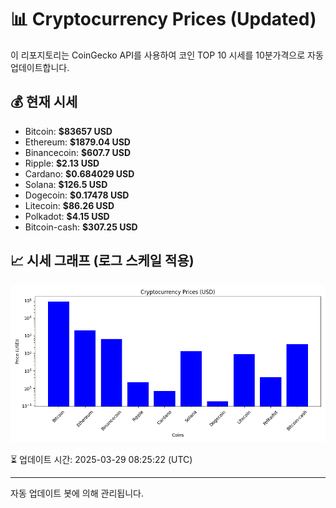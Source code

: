 
# 📊 Cryptocurrency Prices (Updated)

이 리포지토리는 CoinGecko API를 사용하여 코인 TOP 10 시세를 10분가격으로 자동 업데이트합니다.

## 💰 현재 시세
- Bitcoin: **$83657 USD**
- Ethereum: **$1879.04 USD**
- Binancecoin: **$607.7 USD**
- Ripple: **$2.13 USD**
- Cardano: **$0.684029 USD**
- Solana: **$126.5 USD**
- Dogecoin: **$0.17478 USD**
- Litecoin: **$86.26 USD**
- Polkadot: **$4.15 USD**
- Bitcoin-cash: **$307.25 USD**

## 📈 시세 그래프 (로그 스케일 적용)
![Crypto Prices](crypto_prices.png)

⏳ 업데이트 시간: 2025-03-29 08:25:22 (UTC)

---
자동 업데이트 봇에 의해 관리됩니다.
